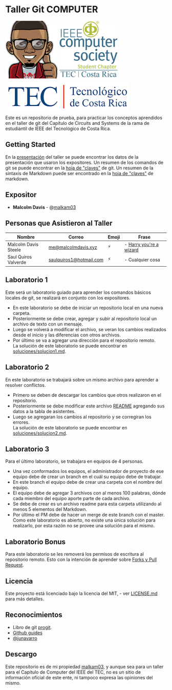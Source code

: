 ﻿Taller Git COMPUTER
=============================
![malkam03](imagenes/malkam03.png)
![COMPUTER](imagenes/COMPUTER.jpg)
![Tec](imagenes/tec.png)  
Este es un repositorio de prueba, para practicar los conceptos aprendidos en el taller de git del Capítulo de Circuits and Systems de la rama de estudiantil de IEEE del Tecnológico de Costa Rica. 

## Getting Started
En la [presentación](GIT-TALLER.pdf) del taller se puede encontrar los datos de la presentación que usaron los expositores. Un resumen de los comandos de git se puede encontrar en la [hoja de "claves"](git-cheat-sheet.pdf) de git. Un resumen de la sintaxis de Markdown puede ser encontrado en la [hoja de "claves"](markdown-cheat-sheet.pdf) de markdown.

## Expositor

* **Malcolm Davis** - @[malkam03](https://github.com/malkam03)  

## Personas que Asistieron al Taller
Nombre | Correo | Emoji | Frase
------------ | ------------- | ------------- | -------------
Malcolm Davis Steele | me@malcolmdavis.xyz | :zap: | - [Harry you're a wizard](https://www.youtube.com/watch?v=tKNhPpUR0Pg)
Saul Quiros Valverde | saulquiros1@hotmail.com | :zap: | - Cualquier cosa

## Laboratorio 1
Este será un laboratorio guiado para aprender los comandos básicos locales de git, se realizará en conjunto con los expositores.
* En este laboratorio se debe de iniciar un repositorio local en una nueva carpeta.
* Posteriormente se debe crear, agregar y subir al repositorio local un archivo de texto con un mensaje.
* Luego se volverá a modificar el archivo, se veran los cambios realizados desde el inicio y las diferencias con otros archivos.
* Por último se va a agregar una dirección para el repositorio remoto.  
La solución de este laboratorio se puede encontrar en [soluciones/solucion1.md](soluciones/solucion1.md).

## Laboratorio 2
En este laboratorio se trabajará sobre un mismo archivo para aprender a resolver conflictos.
* Primero se deben de descargar los cambios que otros realizaron en el repositorio.
* Posteriormente se debe modificar este archivo [README](README.md) agregando sus datos a la tabla de asistentes.
* Luego se agregaran los cambios al repositorio y se corregiran los errores.   
La solución de este laboratorio se puede encontrar en [soluciones/solucion2.md](soluciones/solucion2.md).


## Laboratorio 3
Para el último laboratorio, se trabajara en equipos de 4 personas. 
* Una vez conformados los equipos, el administrador de proyecto de ese equipo debe de crear un branch en el cuál su equipo debe de trabajar.
* En este branch el equipo debe de crear una carpeta con el nombre del equipo.
* El equipo debe de agregar 3 archivos con al menos 100 palabras, dónde cada miembro del equipo aporte parte de cada archivo.
* Se debe de crear es un archivo readme para esta carpeta utilizando al menos 5 elementos del Markdown.
* Por último el PM debe de hacer un merge de este branch con el master.  
Como este laboratorio es abierto, no existe una única solución para realizarlo, por esta razón no se provee una solución para el mismo.

## Laboratorio Bonus
Para este laboratorio se les removerá los permisos de escritura al repositorio remoto. Esto con la intención de aprender sobre [Forks y Pull Request](https://guides.github.com/activities/forking/).

## Licencia
Este proyecto está licenciado bajo la licencia del MIT,  - ver [LICENSE.md](LICENSE.md) para más detalles.


## Reconocimientos 
* Libro de git [progit](https://github.com/progit/progit2).  
* [Github guides](https://guides.github.com/)
* [@junavarro](https://github.com/junavarro)


## Descargo
Este repositorio es de mi propiedad [malkam03](https://github.com/malkam03), y aunque sea para un taller para el Capítulo de Computer del IEEE del TEC, no es un sitio de información oficial de este ente, ni tampoco expresa las opiniones del mismo.

